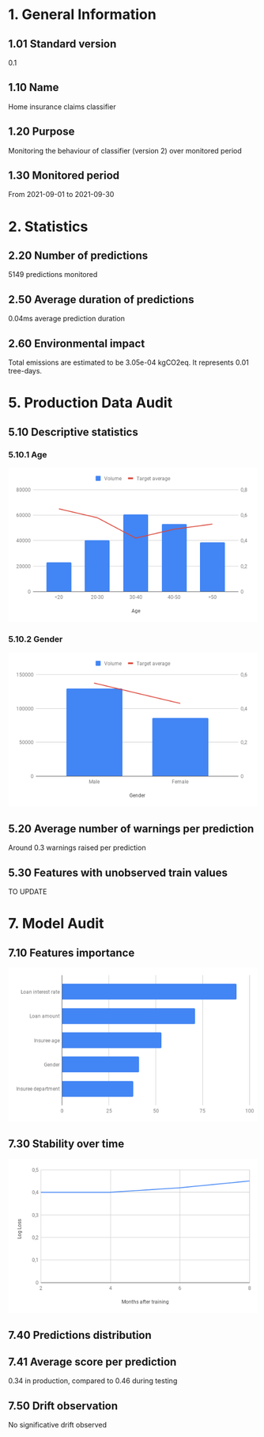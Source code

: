 # 1. General Information
## 1.01 Standard version
0.1
## 1.10 Name
Home insurance claims classifier
## 1.20 Purpose
Monitoring the behaviour of classifier (version 2) over monitored period
## 1.30 Monitored period
From 2021-09-01 to 2021-09-30 


# 2. Statistics 
## 2.20 Number of predictions
5149 predictions monitored
## 2.50 Average duration of predictions
0.04ms average prediction duration
## 2.60 Environmental impact
Total emissions are estimated to be 3.05e-04 kgCO2eq.
It represents 0.01 tree-days.


# 5. Production Data Audit
## 5.10 Descriptive statistics
### 5.10.1 Age
![](./img/chart1.png)
### 5.10.2 Gender
![](./img/chart2.png)
## 5.20 Average number of warnings per prediction
Around 0.3 warnings raised per prediction
## 5.30 Features with unobserved train values

TO UPDATE

# 7. Model Audit
## 7.10 Features importance
![](./img/chart3.png)
## 7.30 Stability over time
![](./img/chart5.png)
## 7.40 Predictions distribution

## 7.41 Average score per prediction
0.34 in production, compared to 0.46 during testing
## 7.50 Drift observation
No significative drift observed